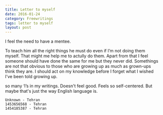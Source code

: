 ```yaml
---
title: Letter to myself
date: 2016-01-24
category: Freewritings
tags: letter to myself
layout: post
---
```


I feel the need to have a mentee.

To teach him all the right things he must do even if I’m not doing them myself. That might me help me to actully do them. Apart from that I feel someone should have done the same for me but they never did. Somethings are not that obvious to those who are growing up as much as grown-ups think they are. I should act on my knowledge before I forget what I wished I've been told growing up.

so many ‘I’s in my writings. Doesn't feel good. Feels so self-centered. But maybe that's just the way English language is.

```
Unknown - Tehran  
1453656568 - Tehran  
1454185387 - Tehran
```
